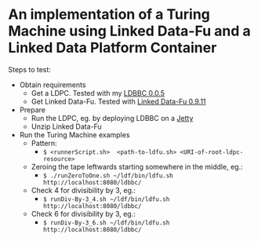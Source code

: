 # An implementation of a Turing Machine using Linked Data-Fu and a Linked Data Platform Container

Steps to test:
* Obtain requirements
  * Get a LDPC. Tested with my [LDBBC 0.0.5](https://github.com/kaefer3000/ldbbc/releases/tag/0.0.5)
  * Get Linked Data-Fu. Tested with [Linked Data-Fu 0.9.11](http://linked-data-fu.github.io/releases/0.9.11/)
* Prepare
  * Run the LDPC, eg. by deploying LDBBC on a [Jetty](http://eclipse.org/jetty/)
  * Unzip Linked Data-Fu
* Run the Turing Machine examples
  * Pattern:
    * `$ <runnerScript.sh>  <path-to-ldfu.sh> <URI-of-root-ldpc-resource>`
  * Zeroing the tape leftwards starting somewhere in the middle, eg.:
    * `$ ./runZeroToOne.sh ~/ldf/bin/ldfu.sh http://localhost:8080/ldbbc/`
  * Check 4 for divisibility by 3, eg.:
    * `$ runDiv-By-3_4.sh ~/ldf/bin/ldfu.sh http://localhost:8080/ldbbc/`
  * Check 6 for divisibility by 3, eg.:
    * `$ runDiv-By-3_6.sh ~/ldf/bin/ldfu.sh http://localhost:8080/ldbbc/`
